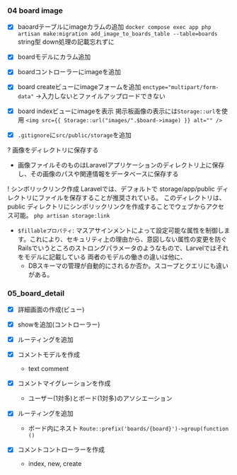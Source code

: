 ### 04 board image

- [x] baoardテーブルにimageカラムの追加
  `docker compose exec app php artisan make:migration add_image_to_boards_table --table=boards`
  string型
  down処理の記載忘れずに

- [x] boardモデルにカラム追加

- [x] boardコントローラーにimageを追加

- [x] board createビューにimageフォームを追加
  `enctype="multipart/form-data"` ->入力しないとファイルアップロードできない

- [x] board indexビューにimageを表示
  掲示板画像の表示には`Storage::url`を使用
  `<img src={{ Storage::url("images/".$board->image) }} alt="" />`

- [x] `.gitignore`に`src/public/storage`を追加

? 画像をディレクトリに保存する
  - 画像ファイルそのものはLaravelアプリケーションのディレクトリ上に保存し、その画像のパスや関連情報をデータベースに保存する

! シンボリックリンク作成
Laravelでは、デフォルトで storage/app/public ディレクトリにファイルを保存することが推奨されている。
このディレクトリは、public ディレクトリにシンボリックリンクを作成することでウェブからアクセス可能。
`php artisan storage:link`

- `$fillableプロパティ`: マスアサインメントによって設定可能な属性を制御します。これにより、セキュリティ上の理由から、意図しない属性の変更を防ぐ
  Railsでいうところのストロングパラメータのようなもので、Larvelではそれをモデルに記載している
  両者のモデルの働きの違いは他に、
  - DBスキーマの管理が自動的にされるか否か。スコープとクエリにも違いがある。

### 05_board_detail

- [x] 詳細画面の作成(ビュー)

- [x] showを追加(コントローラー)

- [x] ルーティングを追加

- [x] コメントモデルを作成
  - text comment

- [x] コメントマイグレーションを作成
  - ユーザー(1対多)とボード(1対多)のアソシエーション

- [x] ルーティングを追加
  - ボード内にネスト
    `Route::prefix('boards/{board}')->group(function ()`

- [x] コメントコントローラーを作成
  - index, new, create
